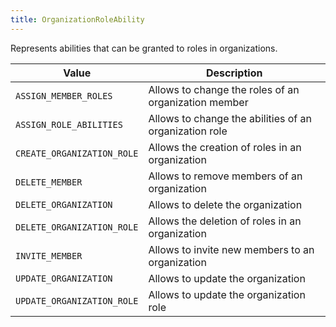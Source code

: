 ```yaml
---
title: OrganizationRoleAbility
---
```


Represents abilities that can be granted to roles in organizations.

| Value | Description |
|-------|-------------|
| `ASSIGN_MEMBER_ROLES` | Allows to change the roles of an organization member |
| `ASSIGN_ROLE_ABILITIES` | Allows to change the abilities of an organization role |
| `CREATE_ORGANIZATION_ROLE` | Allows the creation of roles in an organization |
| `DELETE_MEMBER` | Allows to remove members of an organization |
| `DELETE_ORGANIZATION` | Allows to delete the organization |
| `DELETE_ORGANIZATION_ROLE` | Allows the deletion of roles in an organization |
| `INVITE_MEMBER` | Allows to invite new members to an organization |
| `UPDATE_ORGANIZATION` | Allows to update the organization |
| `UPDATE_ORGANIZATION_ROLE` | Allows to update the organization role |
